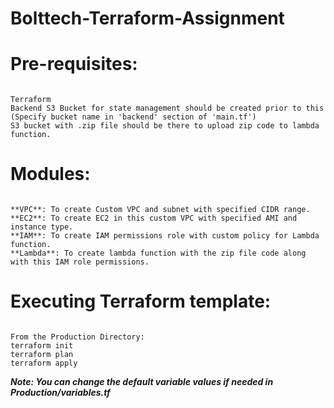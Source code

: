 # Bolttech-Terraform-Assignment

# Pre-requisites:

```

Terraform
Backend S3 Bucket for state management should be created prior to this (Specify bucket name in 'backend' section of 'main.tf')
S3 bucket with .zip file should be there to upload zip code to lambda function. 

```

# Modules:

```

**VPC**: To create Custom VPC and subnet with specified CIDR range.
**EC2**: To create EC2 in this custom VPC with specified AMI and instance type.
**IAM**: To create IAM permissions role with custom policy for Lambda function.
**Lambda**: To create lambda function with the zip file code along with this IAM role permissions. 

```

# Executing Terraform template:

```

From the Production Directory:
terraform init
terraform plan
terraform apply

```

***Note: You can change the default variable values if needed in Production/variables.tf***



